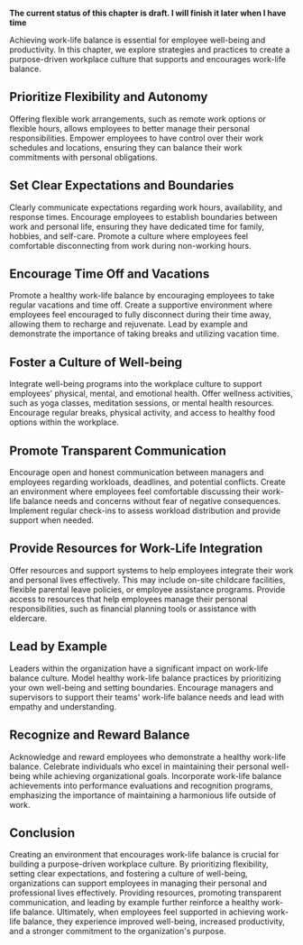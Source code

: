 **The current status of this chapter is draft. I will finish it later when I have time**

Achieving work-life balance is essential for employee well-being and productivity. In this chapter, we explore strategies and practices to create a purpose-driven workplace culture that supports and encourages work-life balance.

Prioritize Flexibility and Autonomy
-----------------------------------

Offering flexible work arrangements, such as remote work options or flexible hours, allows employees to better manage their personal responsibilities. Empower employees to have control over their work schedules and locations, ensuring they can balance their work commitments with personal obligations.

Set Clear Expectations and Boundaries
-------------------------------------

Clearly communicate expectations regarding work hours, availability, and response times. Encourage employees to establish boundaries between work and personal life, ensuring they have dedicated time for family, hobbies, and self-care. Promote a culture where employees feel comfortable disconnecting from work during non-working hours.

Encourage Time Off and Vacations
--------------------------------

Promote a healthy work-life balance by encouraging employees to take regular vacations and time off. Create a supportive environment where employees feel encouraged to fully disconnect during their time away, allowing them to recharge and rejuvenate. Lead by example and demonstrate the importance of taking breaks and utilizing vacation time.

Foster a Culture of Well-being
------------------------------

Integrate well-being programs into the workplace culture to support employees' physical, mental, and emotional health. Offer wellness activities, such as yoga classes, meditation sessions, or mental health resources. Encourage regular breaks, physical activity, and access to healthy food options within the workplace.

Promote Transparent Communication
---------------------------------

Encourage open and honest communication between managers and employees regarding workloads, deadlines, and potential conflicts. Create an environment where employees feel comfortable discussing their work-life balance needs and concerns without fear of negative consequences. Implement regular check-ins to assess workload distribution and provide support when needed.

Provide Resources for Work-Life Integration
-------------------------------------------

Offer resources and support systems to help employees integrate their work and personal lives effectively. This may include on-site childcare facilities, flexible parental leave policies, or employee assistance programs. Provide access to resources that help employees manage their personal responsibilities, such as financial planning tools or assistance with eldercare.

Lead by Example
---------------

Leaders within the organization have a significant impact on work-life balance culture. Model healthy work-life balance practices by prioritizing your own well-being and setting boundaries. Encourage managers and supervisors to support their teams' work-life balance needs and lead with empathy and understanding.

Recognize and Reward Balance
----------------------------

Acknowledge and reward employees who demonstrate a healthy work-life balance. Celebrate individuals who excel in maintaining their personal well-being while achieving organizational goals. Incorporate work-life balance achievements into performance evaluations and recognition programs, emphasizing the importance of maintaining a harmonious life outside of work.

Conclusion
----------

Creating an environment that encourages work-life balance is crucial for building a purpose-driven workplace culture. By prioritizing flexibility, setting clear expectations, and fostering a culture of well-being, organizations can support employees in managing their personal and professional lives effectively. Providing resources, promoting transparent communication, and leading by example further reinforce a healthy work-life balance. Ultimately, when employees feel supported in achieving work-life balance, they experience improved well-being, increased productivity, and a stronger commitment to the organization's purpose.
